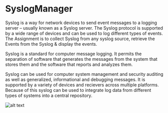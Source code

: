 # SyslogManager
Syslog is a way for network devices to send event messages to a logging server – usually known as a Syslog server. The Syslog protocol is supported by a wide range of devices and can be used to log different types of events. The Assignment is to collect Syslog from any syslog source, retrieve the Events from the Syslog &amp; display the events.

Syslog is a standard for computer message logging. It permits the separation of software that generates the messages from the system that stores them and the software that reports and analyzes them.

Syslog can be used for computer system management and security auditing as well as generalized, informational and debugging messages. It is supported by a variety of devices and recievers across multiple platforms. Because of this syslog can be used to integrate log data from different types of systems into a central repository.


![alt text](https://www.logzilla.net/assets/images/blog/post_images/syslog-essentials/syslog-severities.png)

